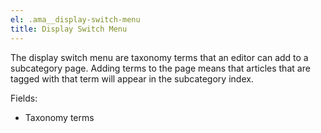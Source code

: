 ```yaml
---
el: .ama__display-switch-menu
title: Display Switch Menu
---
```

The display switch menu are taxonomy terms that an editor can add to a subcategory page. Adding terms to the page means that articles that are tagged with that term will appear in the subcategory index. 

Fields:

* Taxonomy terms
